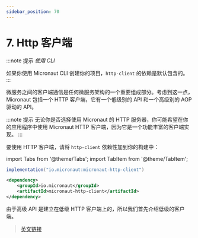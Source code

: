 ```yaml
---
sidebar_position: 70
---
```


# 7. Http 客户端

:::note 提示
*使用 CLI*

如果你使用 Micronaut CLI 创建你的项目，`http-client` 的依赖是默认包含的。
:::

微服务之间的客户端通信是任何微服务架构的一个重要组成部分。考虑到这一点，Micronaut 包括一个 HTTP 客户端，它有一个低级别的 API 和一个高级别的 AOP 驱动的 API。

:::note 提示
无论你是否选择使用 Micronaut 的 HTTP 服务器，你可能希望在你的应用程序中使用 Micronaut HTTP 客户端，因为它是一个功能丰富的客户端实现。
:::

要使用 HTTP 客户端，请将 `http-client` 依赖性加到你的构建中：

import Tabs from '@theme/Tabs';
import TabItem from '@theme/TabItem';

<Tabs>
  <TabItem value="Gradle" label="Gradle">

```groovy
implementation("io.micronaut:micronaut-http-client")
```

  </TabItem>
  <TabItem value="Maven" label="Maven">

```xml
<dependency>
    <groupId>io.micronaut</groupId>
    <artifactId>micronaut-http-client</artifactId>
</dependency>
```

  </TabItem>
</Tabs>

由于高级 API 是建立在低级 HTTP 客户端上的，所以我们首先介绍低级的客户端。

> [英文链接](https://docs.micronaut.io/3.9.4/guide/index.html#httpClient)
